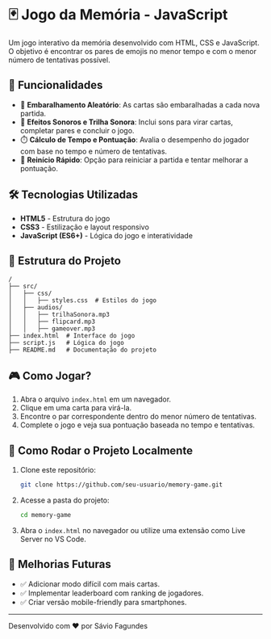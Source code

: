 # 🃏 Jogo da Memória - JavaScript

Um jogo interativo da memória desenvolvido com HTML, CSS e JavaScript. O objetivo é encontrar os pares de emojis no menor tempo e com o menor número de tentativas possível.

## 🚀 Funcionalidades

- 🔀 **Embaralhamento Aleatório**: As cartas são embaralhadas a cada nova partida.
- 🎵 **Efeitos Sonoros e Trilha Sonora**: Inclui sons para virar cartas, completar pares e concluir o jogo.
- ⏱️ **Cálculo de Tempo e Pontuação**: Avalia o desempenho do jogador com base no tempo e número de tentativas.
- 🔄 **Reinício Rápido**: Opção para reiniciar a partida e tentar melhorar a pontuação.

## 🛠️ Tecnologias Utilizadas

- **HTML5** - Estrutura do jogo
- **CSS3** - Estilização e layout responsivo
- **JavaScript (ES6+)** - Lógica do jogo e interatividade

## 📂 Estrutura do Projeto

```
/
├── src/
│   ├── css/
│   │   ├── styles.css  # Estilos do jogo
│   ├── audios/
│   │   ├── trilhaSonora.mp3
│   │   ├── flipcard.mp3
│   │   ├── gameover.mp3
├── index.html  # Interface do jogo
├── script.js   # Lógica do jogo
├── README.md   # Documentação do projeto
```

## 🎮 Como Jogar?

1. Abra o arquivo `index.html` em um navegador.
2. Clique em uma carta para virá-la.
3. Encontre o par correspondente dentro do menor número de tentativas.
4. Complete o jogo e veja sua pontuação baseada no tempo e tentativas.

## 🔧 Como Rodar o Projeto Localmente

1. Clone este repositório:
   ```bash
   git clone https://github.com/seu-usuario/memory-game.git
   ```
2. Acesse a pasta do projeto:
   ```bash
   cd memory-game
   ```
3. Abra o `index.html` no navegador ou utilize uma extensão como Live Server no VS Code.

## 📌 Melhorias Futuras

- ✅ Adicionar modo difícil com mais cartas.
- ✅ Implementar leaderboard com ranking de jogadores.
- ✅ Criar versão mobile-friendly para smartphones.



---
Desenvolvido com ❤️ por Sávio Fagundes

